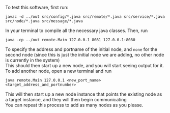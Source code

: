 To test this software, first run:
<br />
```
javac -d ../out src/config/*.java src/remote/*.java src/service/*.java src/node/*.java src/message/*.java

```
In your terminal to compile all the necessary java classes. Then, run 
```
java -cp ../out remote.Main 127.0.0.1 8081 127.0.0.1:8080
```
To specify the address and portname of the initial node, and `none` for the second node
(since this is just the initial node we are adding, no other node is currently in the system)
<br />
This should then start up a new node, and you will start seeing output for it. 
<br />
To add another node, open a new terminal and run
```
java remote.Main 127.0.0.1 <new_port_name> <target_address_and_portnumber>
```
This will then start up a new node instance that points the existing node as a target instance,
and they will then begin communicating
<br />
You can repeat this process to add as many nodes as you please. 

<br />
